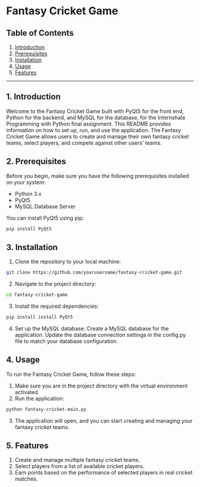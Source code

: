 # Fantasy Cricket Game

## Table of Contents

1. [Introduction](#introduction)
2. [Prerequisites](#prerequisites)
3. [Installation](#installation)
4. [Usage](#usage)
5. [Features](#features)

---

## 1. Introduction

Welcome to the Fantasy Cricket Game built with PyQt5 for the front end, Python for the backend, and MySQL for the database, for the Internshala Programming with Python final assignment. This README provides information on how to set up, run, and use the application. The Fantasy Cricket Game allows users to create and manage their own fantasy cricket teams, select players, and compete against other users' teams.

## 2. Prerequisites

Before you begin, make sure you have the following prerequisites installed on your system:

- Python 3.x
- PyQt5
- MySQL Database Server

You can install PyQt5 using pip:

```bash
pip install PyQt5
```

## 3. Installation

1. Clone the repository to your local machine:
```bash
git clone https://github.com/yourusername/fantasy-cricket-game.git
```
2. Navigate to the project directory:
```bash
cd fantasy-cricket-game
```
3. Install the required dependencies:
```bash
pip install install PyQt5
```

4. Set up the MySQL database:
Create a MySQL database for the application.
Update the database connection settings in the config.py file to match your database configuration.

## 4. Usage

To run the Fantasy Cricket Game, follow these steps:
1. Make sure you are in the project directory with the virtual environment activated.
2. Run the application:
```bash
python fantasy-cricket-main.py
```
3. The application will open, and you can start creating and managing your fantasy cricket teams.

## 5. Features

1. Create and manage multiple fantasy cricket teams.
2. Select players from a list of available cricket players.
3. Earn points based on the performance of selected players in real cricket matches.

